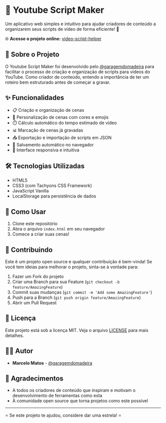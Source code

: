 # 🎥 Youtube Script Maker

Um aplicativo web simples e intuitivo para ajudar criadores de conteúdo a organizarem seus scripts de vídeo de forma eficiente! 🚀

🌐 **Acesse o projeto online:** [video-script-helper](http://omarcelomadeira.github.io/video-script-helper/)

## 📝 Sobre o Projeto

O Youtube Script Maker foi desenvolvido pelo [@garagemdomadeira](https://youtube.com/@garagemdomadeira) para facilitar o processo de criação e organização de scripts para vídeos do YouTube. Como criador de conteúdo, entendo a importância de ter um roteiro bem estruturado antes de começar a gravar.

## ✨ Funcionalidades

- 📋 Criação e organização de cenas
- 🎨 Personalização de cenas com cores e emojis
- ⏱️ Cálculo automático do tempo estimado de vídeo
- 📊 Marcação de cenas já gravadas
- 📤 Exportação e importação de scripts em JSON
- 💾 Salvamento automático no navegador
- 📱 Interface responsiva e intuitiva

## 🛠️ Tecnologias Utilizadas

- HTML5
- CSS3 (com Tachyons CSS Framework)
- JavaScript Vanilla
- LocalStorage para persistência de dados

## 🚀 Como Usar

1. Clone este repositório
2. Abra o arquivo `index.html` em seu navegador
3. Comece a criar suas cenas!

## 🤝 Contribuindo

Este é um projeto open source e qualquer contribuição é bem-vinda! Se você tem ideias para melhorar o projeto, sinta-se à vontade para:

1. Fazer um Fork do projeto
2. Criar uma Branch para sua Feature (`git checkout -b feature/AmazingFeature`)
3. Commit suas mudanças (`git commit -m 'Add some AmazingFeature'`)
4. Push para a Branch (`git push origin feature/AmazingFeature`)
5. Abrir um Pull Request

## 📝 Licença

Este projeto está sob a licença MIT. Veja o arquivo [LICENSE](LICENSE) para mais detalhes.

## 👨‍💻 Autor

- **Marcelo Matos** - [@garagemdomadeira](https://youtube.com/@garagemdomadeira)

## 🙏 Agradecimentos

- A todos os criadores de conteúdo que inspiram e motivam o desenvolvimento de ferramentas como esta
- À comunidade open source que torna projetos como este possível

---

⭐️ Se este projeto te ajudou, considere dar uma estrela! ⭐️ 

